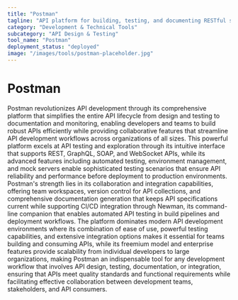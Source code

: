 ```yaml
---
title: "Postman"
tagline: "API platform for building, testing, and documenting RESTful services"
category: "Development & Technical Tools"
subcategory: "API Design & Testing"
tool_name: "Postman"
deployment_status: "deployed"
image: "/images/tools/postman-placeholder.jpg"
---
```


# Postman

Postman revolutionizes API development through its comprehensive platform that simplifies the entire API lifecycle from design and testing to documentation and monitoring, enabling developers and teams to build robust APIs efficiently while providing collaborative features that streamline API development workflows across organizations of all sizes. This powerful platform excels at API testing and exploration through its intuitive interface that supports REST, GraphQL, SOAP, and WebSocket APIs, while its advanced features including automated testing, environment management, and mock servers enable sophisticated testing scenarios that ensure API reliability and performance before deployment to production environments. Postman's strength lies in its collaboration and integration capabilities, offering team workspaces, version control for API collections, and comprehensive documentation generation that keeps API specifications current while supporting CI/CD integration through Newman, its command-line companion that enables automated API testing in build pipelines and deployment workflows. The platform dominates modern API development environments where its combination of ease of use, powerful testing capabilities, and extensive integration options makes it essential for teams building and consuming APIs, while its freemium model and enterprise features provide scalability from individual developers to large organizations, making Postman an indispensable tool for any development workflow that involves API design, testing, documentation, or integration, ensuring that APIs meet quality standards and functional requirements while facilitating effective collaboration between development teams, stakeholders, and API consumers.
